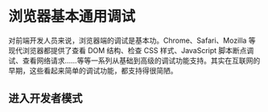 # 浏览器基本通用调试

对前端开发人员来说，浏览器端的调试是基本功。Chrome、Safari、Mozilla 等现代浏览器都提供了查看 DOM 结构、检查 CSS 样式、JavaScript 脚本断点调试、查看网络请求……等等一系列从基础到高级的调试功能支持。其实在互联网的早期，这些看起来简单的调试功能，都支持得很简陋。

## 进入开发者模式

